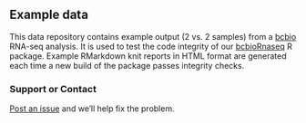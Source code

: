 ## Example data

This data repository contains example output (2 vs. 2 samples) from a [bcbio](https://bcbio-nextgen.readthedocs.io) RNA-seq analysis. It is used to test the code integrity of our [bcbioRnaseq](https://github.com/hbc/bcbioRnaseq) R package. Example RMarkdown knit reports in HTML format are generated each time a new build of the package passes integrity checks.

### Support or Contact

[Post an issue](https://github.com/hbc/bcbioRnaseq/issues) and we’ll help fix the problem.
